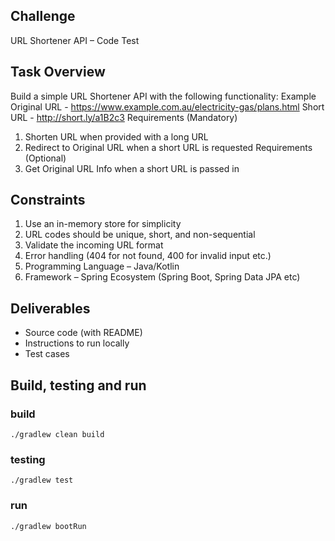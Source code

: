 ## Challenge

URL Shortener API – Code Test

## Task Overview

Build a simple URL Shortener API with the following functionality:
Example
Original URL - https://www.example.com.au/electricity-gas/plans.html
Short URL - http://short.ly/a1B2c3
Requirements (Mandatory)

1. Shorten URL when provided with a long URL
2. Redirect to Original URL when a short URL is requested
   Requirements (Optional)
1. Get Original URL Info when a short URL is passed in

## Constraints

1. Use an in-memory store for simplicity
2. URL codes should be unique, short, and non-sequential
3. Validate the incoming URL format
4. Error handling (404 for not found, 400 for invalid input etc.)
5. Programming Language – Java/Kotlin
6. Framework – Spring Ecosystem (Spring Boot, Spring Data JPA etc)

## Deliverables

- Source code (with README)
- Instructions to run locally
- Test cases

## Build, testing and run

### build

```shell
./gradlew clean build
```

### testing

```shell
./gradlew test
```

### run

```shell
./gradlew bootRun
```